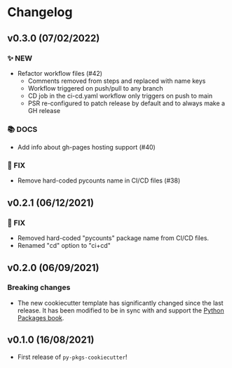 # Changelog

<!--next-version-placeholder-->

## v0.3.0 (07/02/2022)

### ✨ NEW

- Refactor workflow files (#42)
  - Comments removed from steps and replaced with name keys
  - Workflow triggered on push/pull to any branch
  - CD job in the ci-cd.yaml workflow only triggers on push to main
  - PSR re-configured to patch release by default and to always make a GH release

### 📚 DOCS

- Add info about gh-pages hosting support (#40)

### 🐛 FIX

- Remove hard-coded pycounts name in CI/CD files (#38)

## v0.2.1 (06/12/2021)

### 🐛 FIX

- Removed hard-coded "pycounts" package name from CI/CD files.
- Renamed "cd" option to "ci+cd"

## v0.2.0 (06/09/2021)

### Breaking changes

- The new cookiecutter template has significantly changed since the last release. It has been modified to be in sync with and support the [Python Packages book](https://py-pkgs.org).

## v0.1.0 (16/08/2021)

- First release of `py-pkgs-cookiecutter`!
